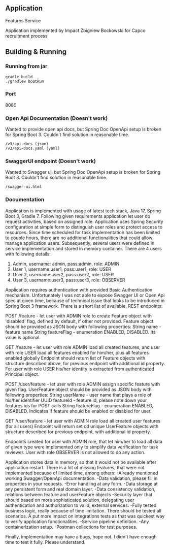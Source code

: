 ## Application
Features Service

Application implemented by Impact Zbigniew Bockowski for Capco recruitment process

## Building & Running

### Running from jar
```
gradle build
./gradlew bootRun
```

### Port
8080

### Open Api Documentation (Doesn't work)
Wanted to provide open api docs, but Spring Doc OpenApi setup is broken for Spring Boot 3. Couldn't find solution in reasonable time.
```
/v3/api-docs (json)
/v3/api-docs.yaml (yaml)
```

### SwaggerUI endpoint (Doesn't work)
Wanted to Swagger ui, but Spring Doc OpenApi setup is broken for Spring Boot 3. Couldn't find solution in reasonable time.
```
/swagger-ui.html
```

### Documentation
Application is implemented with usage of latest tech stack, Java 17, Spring Boot 3, Gradle 7.
Following given requirements application let user do request activities, based on assigned role.
Application uses Spring Security configuration at simple form to distinguish user roles and protect access to resources. 
Since time scheduled for task implementation has been limited to couple hours, there are no additional functionalities that could allow manage application users. 
Subsequently, several users were defined in service implementation and stored in memory container. There are 4 users with following details:
1. Admin, username: admin, pass:admin, role: ADMIN
2. User 1, username:user1, pass:user1, role: USER
3. User 2, username:user2, pass:user2, role: USER
4. User 3, username:user3, pass:user3, role: OBSERVER

Application requires authentication with provided Basic Authentication mechanism. 
Unfortunately I was not able to expose Swagger UI or Open Api spec at given time, because of technical issue that looks to be introduced in Spring Boot 3 framework.
There is a short list of available, REST endpoints:

POST /feature  - let user with ADMIN role to create Feature object with 'disabled' flag, defined by default, if other not provided.
Feature object should be provided as JSON body with following properties: 
String name  - feature name
String featureFlag - enumeration ENABLED, DISABLED. Its value is optional.

GET /feature  - let user with role ADMIN load all created features, and user with role USER load all features enabled for him/her, plus all features enabled globally 
Endpoint should return list of Feature objects with structure described above, for previous endpoint with additional id property. For user with role USER his/her identity is extracted from authenticated Principal object.

POST /user/feature  - let user with role ADMIN assign specific feature with given flag.
UserFeature object should be provided as JSON body with following properties:
String userName - user name that plays a role of his/her identifier
UUID featureId - feature id, please note down your features ids for POST calls
String featureFlag - enumeration ENABLED, DISABLED. Indicates if feature should be enabled or disabled for user.

GET /user/feature - let user with ADMIN role load all created user features (for all users)
Endpoint will return set od unique UserFeature objects with structure described for previous endpoint, with additional id property.

Endpoints created for user with ADMIN role, that let him/her to load all data of given type were implemented only to simplify data verification for task reviewer.
User with role OBSERVER is not allowed to do any action.

Application stores data in memory, so that it would not be available after application restart. There is a lot of missing features, that were not implemented because of limited time, among others:
-Already mentioned working Swagger/OpenApi documentation.
-Data validation, please fill in properties in your requests.
-Error handling at any form.
-Data storage at any persistent form and real domain layer.
-Data consistency validation, relations between feature and userFeature objects
-Security layer that should based on more sophisticated solution, delegating user authentication and authorization to valid, external services.
-Fully tested business logic, really because of time limitation. There should be tested all scenarios. A put more impact on integrations tests as that was quickest way to verify application functionalities.
-Service pipeline definition.
-Any containerization setup.
-Postman collections for test purposes.

Finally, implementation may have a bugs, hope not. I didn't have enough time to test it fully. Please understand.  